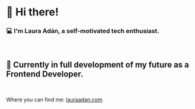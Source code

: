 # 👋 Hi there!

<h3>
💻  I'm Laura Adán, a self-motivated tech enthusiast.
</h3>

<br/>
<h2>
🌱 Currently in full development of my future as a Frontend Developer.
</h2>

<br/>

<p>
Where you can find me: <a href="https://lauraadan.com">lauraadan.com</a>
</p>


